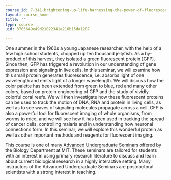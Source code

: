 ```yaml
---
course_id: 7-341-brightening-up-life-harnessing-the-power-of-fluorescence-imaging-to-observe-biology-in-action-fall-2006
layout: course_home
title: ''
type: course
uid: 3705649e49d21022341a216b15da1207

---
```

One summer in the 1960s a young Japanese researcher, with the help of a few high school students, chopped up ten thousand jellyfish. As a by-product of this harvest, they isolated a green fluorescent protein (GFP). Since then, GFP has triggered a revolution in our understanding of gene expression and signaling in live cells. In this seminar, we will examine how this small protein generates fluorescence, i.e. absorbs light of one wavelength and emits light of a longer wavelength. We will discuss how the color palette has been extended from green to blue, red and many other colors, based on protein engineering of GFP and the study of vividly colorful coral reefs. We will then investigate how these fluorescent proteins can be used to track the motion of DNA, RNA and protein in living cells, as well as to see waves of signaling molecules propagate across a cell. GFP is also a powerful tool for fluorescent imaging of whole organisms, from worms to mice, and we will see how it has been used in tracking the spread of cancer cells, controlling malaria and in understanding how neuronal connections form. In this seminar, we will explore this wonderful protein as well as other important methods and reagents for fluorescent imaging.

This course is one of many [Advanced Undergraduate Seminars](https://biology.mit.edu/undergraduate/course_listings/advanced_undergraduate_seminars) offered by the Biology Department at MIT. These seminars are tailored for students with an interest in using primary research literature to discuss and learn about current biological research in a highly interactive setting. Many instructors of the Advanced Undergraduate Seminars are postdoctoral scientists with a strong interest in teaching.
